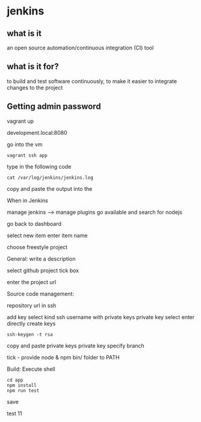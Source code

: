 # jenkins

## what is it
an open source automation/continuous integration (CI) tool

## what is it for?
to build and test software continuously, to make it easier to integrate changes to the project

## Getting admin password
vagrant up

development.local:8080

go into the vm
```
vagrant ssh app
```
type in the following code
```
cat /var/log/jenkins/jenkins.log
```
copy and paste the output into the

When in Jenkins

manage jenkins --> manage plugins
go available and search for nodejs

go back to dashboard

select new item
enter item name

choose freestyle project

General:
write a description

select github project tick box

enter the project url

Source code management:

repository url in ssh

add key
select kind ssh username with private keys
private key select enter directly
create keys
```
ssh-keygen -t rsa
```
copy and paste private keys
private key
specify branch

tick - provide node & npm bin/ folder to PATH

Build:
Execute shell
```
cd app
npm install
npm run test
```
save

test 11
